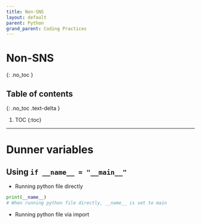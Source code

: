 ```yaml
---
title: Non-SNS
layout: default
parent: Python 
grand_parent: Coding Practices
---
```

# Non-SNS
{: .no_toc }

## Table of contents
{: .no_toc .text-delta }

1. TOC
{:toc}

---

# Dunner variables
## Using `if __name__ = "__main__"`

- Running python file directly 
```python
print(__name__)
# When running python file directly, __name__ is set to main
```

- Running python file via import
